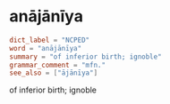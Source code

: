 # anājānīya

``` toml
dict_label = "NCPED"
word = "anājānīya"
summary = "of inferior birth; ignoble"
grammar_comment = "mfn."
see_also = ["ājānīya"]
```

of inferior birth; ignoble

